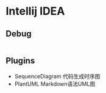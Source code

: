# Intellij IDEA



## Debug
```md

```

## Plugins
* SequenceDiagram 代码生成时序图
* PlantUML Markdown语法UML图
